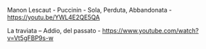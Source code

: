 Manon Lescaut - Puccinin - Sola, Perduta, Abbandonata - https://youtu.be/YWL4E2QE5QA

La traviata – Addio, del passato - https://www.youtube.com/watch?v=Vt5gFBP9s-w

